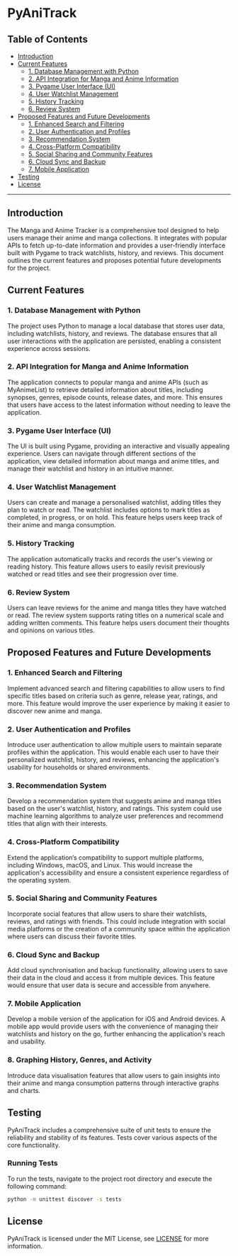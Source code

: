 # PyAniTrack

## Table of Contents
- [Introduction](#introduction)
- [Current Features](#current-features)
  - [1. Database Management with Python](#1-database-management-with-python)
  - [2. API Integration for Manga and Anime Information](#2-api-integration-for-manga-and-anime-information)
  - [3. Pygame User Interface (UI)](#3-pygame-user-interface-ui)
  - [4. User Watchlist Management](#4-user-watchlist-management)
  - [5. History Tracking](#5-history-tracking)
  - [6. Review System](#6-review-system)
- [Proposed Features and Future Developments](#proposed-features-and-future-developments)
  - [1. Enhanced Search and Filtering](#1-enhanced-search-and-filtering)
  - [2. User Authentication and Profiles](#2-user-authentication-and-profiles)
  - [3. Recommendation System](#3-recommendation-system)
  - [4. Cross-Platform Compatibility](#4-cross-platform-compatibility)
  - [5. Social Sharing and Community Features](#5-social-sharing-and-community-features)
  - [6. Cloud Sync and Backup](#6-cloud-sync-and-backup)
  - [7. Mobile Application](#7-mobile-application)
- [Testing](#testing)
- [License](#license)

---

## Introduction
The Manga and Anime Tracker is a comprehensive tool designed to help users manage their anime and manga collections. 
It integrates with popular APIs to fetch up-to-date information and provides a user-friendly interface built with 
Pygame to track watchlists, history, and reviews. This document outlines the current features and proposes potential 
future developments for the project.

## Current Features

### 1. Database Management with Python
The project uses Python to manage a local database that stores user data, including watchlists, history, and reviews. 
The database ensures that all user interactions with the application are persisted, enabling a consistent experience 
across sessions.

### 2. API Integration for Manga and Anime Information
The application connects to popular manga and anime APIs (such as MyAnimeList) to retrieve detailed 
information about titles, including synopses, genres, episode counts, release dates, and more. This ensures that users 
have access to the latest information without needing to leave the application.

### 3. Pygame User Interface (UI)
The UI is built using Pygame, providing an interactive and visually appealing experience. Users can navigate through 
different sections of the application, view detailed information about manga and anime titles, and manage their 
watchlist and history in an intuitive manner.

### 4. User Watchlist Management
Users can create and manage a personalised watchlist, adding titles they plan to watch or read. The watchlist includes 
options to mark titles as completed, in progress, or on hold. This feature helps users keep track of their anime and 
manga consumption.

### 5. History Tracking
The application automatically tracks and records the user's viewing or reading history. This feature allows users to 
easily revisit previously watched or read titles and see their progression over time.

### 6. Review System
Users can leave reviews for the anime and manga titles they have watched or read. The review system supports rating 
titles on a numerical scale and adding written comments. This feature helps users document their thoughts and opinions 
on various titles.

## Proposed Features and Future Developments
### 1. Enhanced Search and Filtering
Implement advanced search and filtering capabilities to allow users to find specific titles based on criteria such as 
genre, release year, ratings, and more. This feature would improve the user experience by making it easier to discover 
new anime and manga.

### 2. User Authentication and Profiles
Introduce user authentication to allow multiple users to maintain separate profiles within the application. This would 
enable each user to have their personalized watchlist, history, and reviews, enhancing the application's usability for 
households or shared environments.

### 3. Recommendation System
Develop a recommendation system that suggests anime and manga titles based on the user's watchlist, history, and 
ratings. This system could use machine learning algorithms to analyze user preferences and recommend titles that align 
with their interests.

### 4. Cross-Platform Compatibility
Extend the application’s compatibility to support multiple platforms, including Windows, macOS, and Linux. This would 
increase the application's accessibility and ensure a consistent experience regardless of the operating system.

### 5. Social Sharing and Community Features
Incorporate social features that allow users to share their watchlists, reviews, and ratings with friends. This could 
include integration with social media platforms or the creation of a community space within the application where users 
can discuss their favorite titles.

### 6. Cloud Sync and Backup
Add cloud synchronisation and backup functionality, allowing users to save their data in the cloud and access it from 
multiple devices. This feature would ensure that user data is secure and accessible from anywhere.

### 7. Mobile Application
Develop a mobile version of the application for iOS and Android devices. A mobile app would provide users with the 
convenience of managing their watchlists and history on the go, further enhancing the application's reach and 
usability.

### 8. Graphing History, Genres, and Activity
Introduce data visualisation features that allow users to gain insights into their anime and manga consumption patterns 
through interactive graphs and charts.


## Testing
PyAniTrack includes a comprehensive suite of unit tests to ensure the reliability and stability of its features. Tests cover various aspects of the core functionality.

### Running Tests
To run the tests, navigate to the project root directory and execute the following command:

```bash
python -m unittest discover -s tests
```

## License
PyAniTrack is licensed under the MIT License, see [LICENSE](LICENSE) for more information.
